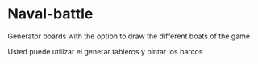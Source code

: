 # Naval-battle
 Generator boards with the option to draw the different boats of the game

Usted puede utilizar el generar tableros y pintar los barcos
